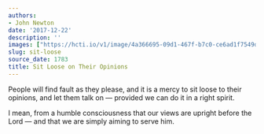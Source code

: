 ```yaml
---
authors:
- John Newton
date: '2017-12-22'
description: ''
images: ["https://hcti.io/v1/image/4a366695-09d1-467f-b7c0-ce6ad1f7549d.png"]
slug: sit-loose
source_date: 1783
title: Sit Loose on Their Opinions
---
```


People will find fault as they please, and it is a mercy to sit loose to their opinions, and let them talk on — provided we can do it in a right spirit.

I mean, from a humble consciousness that our views are upright before the Lord — and that we are simply aiming to serve him.